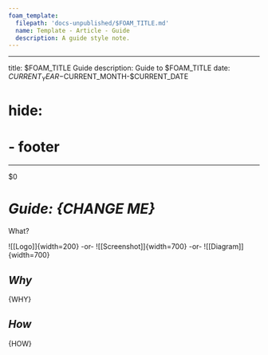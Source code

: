 ```yaml
---
foam_template:
  filepath: 'docs-unpublished/$FOAM_TITLE.md'
  name: Template - Article - Guide
  description: A guide style note.
---
```

---
title: $FOAM_TITLE Guide
description: Guide to $FOAM_TITLE
date: $CURRENT_YEAR-$CURRENT_MONTH-$CURRENT_DATE
# hide:
  # - footer
---
$0
<!--------------------------------------------------------------->

# *Guide: {CHANGE ME}*

What?

![[Logo]]{width=200} -or- ![[Screenshot]]{width=700} -or- ![[Diagram]]{width=700}

<!-- --------------------------------------------------------- -->

<!-- OPTIONAL: ???+ tip "Good to Know"
    Topics that help in understanding:

    | Topic                                      | Why           |
    | ------------------------------------------ | ------------- |
    | [[what-is-whatever|What is Whatever]]      |               | -->

<!-- --------------------------------------------------------- -->

## *Why*
{WHY}

<!-- ## *Example Problem* -->

<!-- --------------------------------------------------------- -->

<!-- ## *Requirements & Warnings* -->
<!-- {Summary if necessary} -->

<!-- ???+ abstract "Requirements"

    - **Item 1:**
    - **Item 2:**  -->

<!-- ???+ warning "Note"

    - {Warning 1}
    - {Warning 2} -->

<!-- --------------------------------------------------------- -->

## *How*
{HOW}

<!-- --------------------------------------------------------- -->

<!-- ## Optional: Further Reading

???+ tip "Further Reading"

    | Topic                       | Why                          |
    | --------------------------- | ---------------------------- |
    | [[Next]]                    | Next Logical Concept         | -->

<!-- --------------------------------------------------------- -->

<!-- ## Opinions
{Opinions on subject.} -->

<!-- --------------------------------------------------------- -->

<!-- ???+ example "Related Topics"

    | Topic                       | Why                          |
    | --------------------------- | ---------------------------- |
    | [[PARENT]]                  | Logical Concept              | -->

<!--------------------------------------------------------------->

<!-- <style>
    .md-footer__link--prev {
        display: none
    }
    .md-footer__link--next {
        display: none
    }
</style> -->

<!--------------------------------------------------------------->

<!-- TO-DO List -->
